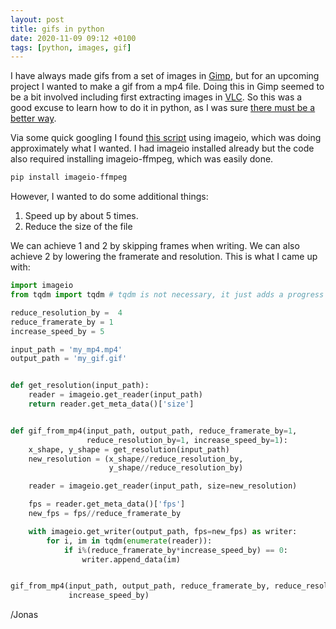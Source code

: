 ```yaml
---
layout: post
title: gifs in python
date: 2020-11-09 09:12 +0100
tags: [python, images, gif]
---
```

I have always made gifs from a set of images in [Gimp](https://www.gimp.org/), but for an upcoming project I
wanted to make a gif from a mp4 file. Doing this in Gimp seemed to be a bit involved including first extracting images in
[VLC](https://www.videolan.org/index.sv.html). So this was a good excuse to learn how to do it in python,
as I was sure [there must be a better way](https://www.youtube.com/watch?v=wf-BqAjZb8M). 

Via some quick googling I found [this script](https://gist.github.com/michaelosthege/cd3e0c3c556b70a79deba6855deb2cc8) using imageio,
which was doing approximately what I wanted. I had imageio installed already but the code also required installing
imageio-ffmpeg, which was easily done.

```bash
pip install imageio-ffmpeg
```

However, I wanted to do some additional things:

1. Speed up by about 5 times.
2. Reduce the size of the file

We can achieve 1 and 2 by skipping frames when writing. We can also achieve 2 by lowering the framerate and resolution.
This is what I came up with:


```python
import imageio
from tqdm import tqdm # tqdm is not necessary, it just adds a progress bar

reduce_resolution_by =  4
reduce_framerate_by = 1
increase_speed_by = 5

input_path = 'my_mp4.mp4'
output_path = 'my_gif.gif'


def get_resolution(input_path):
	reader = imageio.get_reader(input_path)
	return reader.get_meta_data()['size']


def gif_from_mp4(input_path, output_path, reduce_framerate_by=1,
                 reduce_resolution_by=1, increase_speed_by=1):
	x_shape, y_shape = get_resolution(input_path)
	new_resolution = (x_shape//reduce_resolution_by,
                      y_shape//reduce_resolution_by)

	reader = imageio.get_reader(input_path, size=new_resolution)

	fps = reader.get_meta_data()['fps']
	new_fps = fps//reduce_framerate_by

	with imageio.get_writer(output_path, fps=new_fps) as writer:
		for i, im in tqdm(enumerate(reader)):
			if i%(reduce_framerate_by*increase_speed_by) == 0:
				writer.append_data(im)


gif_from_mp4(input_path, output_path, reduce_framerate_by, reduce_resolution_by,
		     increase_speed_by)

```
/Jonas